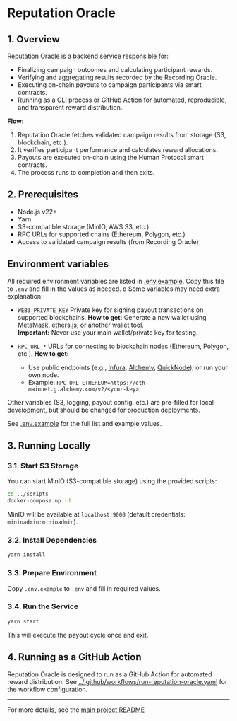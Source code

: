 # Reputation Oracle

## 1. Overview

Reputation Oracle is a backend service responsible for:
- Finalizing campaign outcomes and calculating participant rewards.
- Verifying and aggregating results recorded by the Recording Oracle.
- Executing on-chain payouts to campaign participants via smart contracts.
- Running as a CLI process or GitHub Action for automated, reproducible, and transparent reward distribution.

**Flow:**
1. Reputation Oracle fetches validated campaign results from storage (S3, blockchain, etc.).
2. It verifies participant performance and calculates reward allocations.
3. Payouts are executed on-chain using the Human Protocol smart contracts.
4. The process runs to completion and then exits.

## 2. Prerequisites

- Node.js v22+
- Yarn
- S3-compatible storage (MinIO, AWS S3, etc.)
- RPC URLs for supported chains (Ethereum, Polygon, etc.)
- Access to validated campaign results (from Recording Oracle)

## Environment variables

All required environment variables are listed in [.env.example](./.env.example).
Copy this file to `.env` and fill in the values as needed.
q
Some variables may need extra explanation:

- `WEB3_PRIVATE_KEY`
  Private key for signing payout transactions on supported blockchains.
  **How to get:** Generate a new wallet using MetaMask, [ethers.js](https://docs.ethers.org), or another wallet tool.  
  **Important:** Never use your main wallet/private key for testing.

- `RPC_URL_*`
  URLs for connecting to blockchain nodes (Ethereum, Polygon, etc.).
  **How to get:**
  - Use public endpoints (e.g., [Infura](https://infura.io/), [Alchemy](https://www.alchemy.com/), [QuickNode](https://www.quicknode.com/)), or run your own node.
  - Example: `RPC_URL_ETHEREUM=https://eth-mainnet.g.alchemy.com/v2/<your-key>`

Other variables (S3, logging, payout config, etc.) are pre-filled for local development, but should be changed for production deployments.

See [.env.example](./.env.example) for the full list and example values.

## 3. Running Locally

### 3.1. Start S3 Storage

You can start MinIO (S3-compatible storage) using the provided scripts:

```sh
cd ../scripts
docker-compose up -d
```

MinIO will be available at `localhost:9000` (default credentials: `minioadmin:minioadmin`).

### 3.2. Install Dependencies

```sh
yarn install
```

### 3.3. Prepare Environment

Copy `.env.example` to `.env` and fill in required values.

### 3.4. Run the Service

```sh
yarn start
```

This will execute the payout cycle once and exit.

## 4. Running as a GitHub Action

Reputation Oracle is designed to run as a GitHub Action for automated reward distribution.
See [../.github/workflows/run-reputation-oracle.yaml](../.github/workflows/run-reputation-oracle.yaml) for the workflow configuration.

---

For more details, see the [main project README](../README.md)